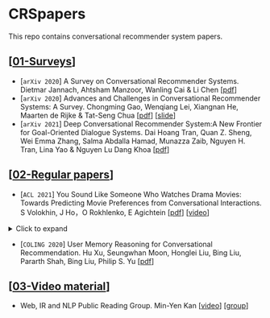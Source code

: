 # CRSpapers
This repo contains conversational recommender system papers.
 
## [[01-Surveys](https://github.com/Chengkai-Huang/CRSpapers/edit/main/README.md)]

- [`arXiv 2020`] A Survey on Conversational Recommender Systems. Dietmar Jannach, Ahtsham Manzoor, Wanling Cai & Li Chen [[pdf](https://arxiv.org/pdf/2004.00646v1.pdf)]
- [`arXiv 2020`] Advances and Challenges in Conversational Recommender Systems: A Survey. Chongming Gao, Wenqiang Lei, Xiangnan He, Maarten de Rijke & Tat-Seng Chua [[pdf](http://staff.ustc.edu.cn/~hexn/papers/CRS-survey-2021.pdf)] [[slide](http://staff.ustc.edu.cn/~hexn/slides/sigir20-tutorial-CRS-slides.pdf)]
- [`arXiv 2021`] Deep Conversational Recommender System:A New Frontier for Goal-Oriented Dialogue Systems. Dai Hoang Tran, Quan Z. Sheng, Wei Emma Zhang, Salma Abdalla Hamad, Munazza Zaib, Nguyen H. Tran, Lina Yao & Nguyen Lu Dang Khoa [[pdf](https://arxiv.org/pdf/2004.13245.pdf)]

## [[02-Regular papers](https://github.com/Chengkai-Huang/CRSpapers/edit/main/README.md)]
- [`ACL 2021`] You Sound Like Someone Who Watches Drama Movies: Towards Predicting Movie Preferences from Conversational Interactions. S Volokhin, J Ho，O Rokhlenko, E Agichtein [[pdf](https://aclanthology.org/2021.naacl-main.246.pdf)] [[video](https://underline.io/events/122/sessions/4208/lecture/20062-you-sound-like-someone-who-watches-drama-movies-towards-predicting-movie-preferences-from-conversational-interactions)] 

<details>
<summary>Click to expand</summary>
 
- Contributions:
 
  - Development of a public conversational dataset **MovieSent** [[link](https://github.com/sergey-volokhin/conversational-movies)] 
  - A new conversational recommendation method **ConvExtr**:
    - Estimates user's sentiment towards first 2 movies.
    - Uses External dataset of reviwes to predict user score towards the 3rd movie.

</details>

- [`COLING 2020`] User Memory Reasoning for Conversational Recommendation. Hu Xu, Seungwhan Moon, Honglei Liu, Bing Liu, Pararth Shah, Bing Liu, Philip S. Yu [[pdf](https://aclanthology.org/2020.coling-main.463.pdf)]



## [[03-Video material](https://github.com/Chengkai-Huang/CRSpapers/edit/main/README.md)]
- Web, IR and NLP Public Reading Group. Min-Yen Kan [[video](https://wing-nus.github.io/cs6101/)] [[group](https://github.com/wing-nus)]



